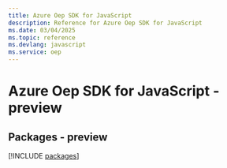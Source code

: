 ```yaml
---
title: Azure Oep SDK for JavaScript
description: Reference for Azure Oep SDK for JavaScript
ms.date: 03/04/2025
ms.topic: reference
ms.devlang: javascript
ms.service: oep
---
```

# Azure Oep SDK for JavaScript - preview
## Packages - preview
[!INCLUDE [packages](oep-index.md)]